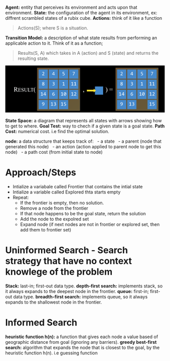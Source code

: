 **Agent:** entity that perceives its environment and acts upon that environment.
**State:** the configuration of the agent in its environment, ex: diffrent scrambled states of a rubix cube.
**Actions:** think of it like a function
> Actions(S); where S is a situation.

**Transition Model:** a description of what state results from performing an applicable action to it. Think of it as a function; 
> Results(S, A) which takes in A (action) and S (state) and returns the resulting state.

![Alt text](image.png)

**State Space:** a diagram that represents all states with arrows showing how to get to where.
**Goal Test:** way to chech if a given state is a goal state.
**Path Cost:** numerical cost. i.e find the optimal solution.

**node:** a data structure that keeps track of:
&nbsp; - a state
&nbsp; - a parent (node that generated this node)
&nbsp; - an action (action applied to parent node to get this node)
&nbsp; - a path cost (from initial state to node)

# Approach/Steps
 - Intialize a variabale called Frontier that contains the intial state
 - Intialize a variable called Explored thta starts empty
 - Repeat:
    - If the frontier is empty, then no solution.
    - Remove a node from the frontier
    - If that node happens to be the goal state, return the solution
    - Add the node to the expolred set
    - Expand node (if next nodes are not in frontier or explored set, then add them to frontier set)

# Uninformed Search - Search strategy that have no context knowlege of the problem
**Stack:** last-in; first-out data type.
**depth-first search:** implements stack, so it always expands to the deepest node in the frontier.
**queue:** first-in; first-out data type.
**breadth-first search:** implements queue, so it always expands to the shallowest node in the frontier.

# Informed Search
**heuristic function h(n):** a function that gives each node a value based of geographic distance from goal (ignoring any barriers).
**greedy best-first search:** algorithm that expands the node that is closest to the goal, by the heuristic function h(n). i.e guessing function
